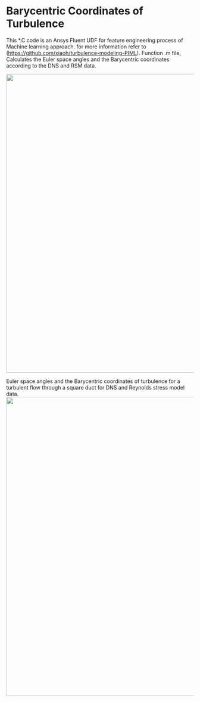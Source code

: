 # Barycentric Coordinates of Turbulence

This *.C code is an Ansys Fluent UDF for feature engineering process of Machine learning approach. for more information refer to (https://github.com/xiaoh/turbulence-modeling-PIML).
Function .m file, Calculates the Euler space angles and the Barycentric coordinates according to the DNS and RSM data.


<img src="https://github.com/Vaezi92/PIML/blob/main/Figs/PIML.png" width="800">

Euler space angles and the Barycentric coordinates of turbulence for a turbulent flow through a square duct for DNS and Reynolds stress model data.
<img src="https://github.com/Vaezi92/PIML/blob/main/Figs/RSM-DNS-Bary.png" width="800">
